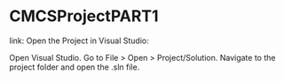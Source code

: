 # CMCSProjectPART1
link:
Open the Project in Visual Studio:

Open Visual Studio.
Go to File > Open > Project/Solution.
Navigate to the project folder and open the .sln file.
